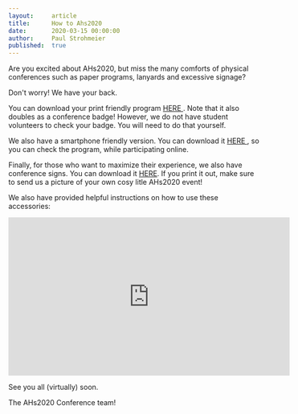 ```yaml
---
layout:     article
title:      How to Ahs2020
date:       2020-03-15 00:00:00
author:     Paul Strohmeier
published:  true
---
```


Are you excited about AHs2020, but miss the many comforts of physical conferences such as paper programs, lanyards and excessive signage?

Don't worry! We have your back.

You can download your print friendly program <a href="../img/print/Program_AHs_Print_Version.pdf"> HERE </a>. Note that it also doubles as a conference badge! However, we do not have student volunteers to check your badge. You will need to do that yourself.

We also have a smartphone friendly version. You can download it <a href="../img/print/Program_AHs_Web_Version.pdf"> HERE </a>, so you can check the program, while participating online.

Finally, for those who want to maximize their experience, we also have conference signs. You can download it <a href="../img/print/Program_AHs_Web_Version.pdf"> HERE</a>. If you print it out, make sure to send us a picture of your own cosy litle AHs2020 event!
						
We also have provided helpful instructions on how to use these accessories:

<iframe width="560" height="315" src="https://www.youtube.com/embed/vGyxaXFz33Q" frameborder="0" allow="accelerometer; autoplay; encrypted-media; gyroscope; picture-in-picture" allowfullscreen></iframe>

See you all (virtually) soon.

The AHs2020 Conference team!
